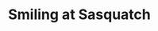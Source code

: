 ---
title: "Smiling at Sasquatch"
picture: "/assets/camera-roll/2016/2016-05-28-smiling-at-sasquatch/20160528_021657776_iOS.jpg"
thumbnail: "/assets/camera-roll/2016/2016-05-28-smiling-at-sasquatch/20160528_021657776_iOS-thumbnail.jpg"
tags:
  - Sasquatch! Music Festival
  - spring
  - music
  - festival
  - Photograph
  - me
  - Kitty
---